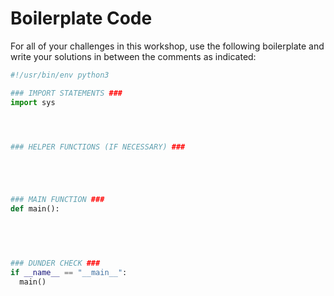 # Boilerplate Code

For all of your challenges in this workshop, use the following boilerplate and write your solutions in between the comments as indicated:

```python
#!/usr/bin/env python3

### IMPORT STATEMENTS ###
import sys




### HELPER FUNCTIONS (IF NECESSARY) ###





### MAIN FUNCTION ###
def main():

  
  


### DUNDER CHECK ###
if __name__ == "__main__":
  main()
```

